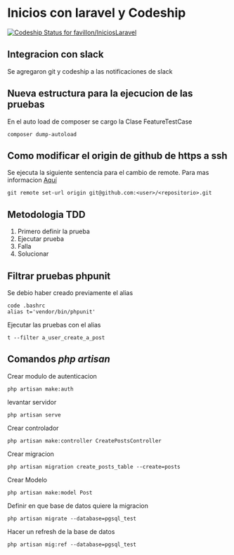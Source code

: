 # Inicios con laravel y Codeship

[![Codeship Status for favillon/IniciosLaravel](https://app.codeship.com/projects/37605c90-e0d6-0137-6120-12a315aacd2b/status?branch=master)](https://app.codeship.com/projects/372468)


## Integracion con slack

Se agregaron git y codeship a las notificaciones de slack

## Nueva estructura para la ejecucion de las pruebas

En el auto load de composer se cargo la Clase FeatureTestCase 

```shell
composer dump-autoload
```

## Como modificar el origin de github de https a ssh


Se ejecuta la siguiente sentencia para el cambio de remote. Para mas informacion [Aquí](https://help.github.com/es/github/using-git/changing-a-remotes-url)
```shell
git remote set-url origin git@github.com:<user>/<repositorio>.git
```


## Metodologia TDD

1. Primero definir la prueba
2. Ejecutar prueba
3. Falla
4. Solucionar 


## Filtrar pruebas phpunit

Se debio haber creado previamente el alias 
```shell
code .bashrc
alias t='vendor/bin/phpunit'
```
Ejecutar las pruebas con el alias
```shell
t --filter a_user_create_a_post
```

## Comandos *php artisan*

Crear modulo de autenticacion  
```shell
php artisan make:auth
```

levantar servidor 
```shell
php artisan serve
```

Crear controlador
```shell
php artisan make:controller CreatePostsController
```

Crear migracion
```shell
php artisan migration create_posts_table --create=posts
```

Crear Modelo 
```shell
php artisan make:model Post
```

Definir en que base de datos quiere la migracion 
```shell
php artisan migrate --database=pgsql_test
```

Hacer un refresh de la base de datos
```shell
php artisan mig:ref --database=pgsql_test
```